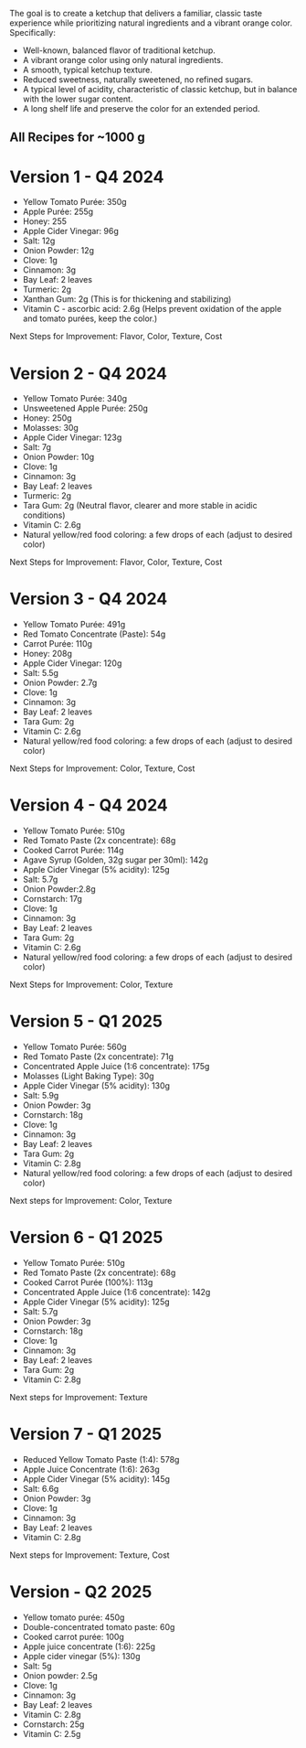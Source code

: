 The goal is to create a ketchup that delivers a familiar, classic taste experience while prioritizing natural ingredients and a vibrant orange color. Specifically:

* Well-known, balanced flavor of traditional ketchup.
* A vibrant orange color using only natural ingredients.
* A smooth, typical ketchup texture.
* Reduced sweetness, naturally sweetened, no refined sugars.
* A typical level of acidity, characteristic of classic ketchup, but in balance with the lower sugar content.
* A long shelf life and preserve the color for an extended period.

## All Recipes for ~1000 g

# Version 1 - Q4 2024

- Yellow Tomato Purée: 350g
- Apple Purée: 255g
- Honey: 255
- Apple Cider Vinegar: 96g
- Salt: 12g
- Onion Powder: 12g
- Clove: 1g
- Cinnamon: 3g
- Bay Leaf: 2 leaves
- Turmeric: 2g
- Xanthan Gum: 2g (This is for thickening and stabilizing)
- Vitamin C - ascorbic acid: 2.6g (Helps prevent oxidation of the apple and tomato purées, keep the color.)

Next Steps for Improvement: Flavor, Color, Texture, Cost

# Version 2 - Q4 2024

- Yellow Tomato Purée: 340g
- Unsweetened Apple Purée: 250g
- Honey: 250g
- Molasses: 30g
- Apple Cider Vinegar: 123g
- Salt: 7g
- Onion Powder: 10g
- Clove: 1g
- Cinnamon: 3g
- Bay Leaf: 2 leaves
- Turmeric: 2g
- Tara Gum: 2g (Neutral flavor, clearer and more stable in acidic conditions)
- Vitamin C: 2.6g
- Natural yellow/red food coloring: a few drops of each (adjust to desired color)

Next Steps for Improvement: Flavor, Color, Texture, Cost

# Version 3 - Q4 2024

- Yellow Tomato Purée: 491g
- Red Tomato Concentrate (Paste): 54g
- Carrot Purée: 110g
- Honey: 208g
- Apple Cider Vinegar: 120g
- Salt: 5.5g
- Onion Powder: 2.7g
- Clove: 1g
- Cinnamon: 3g
- Bay Leaf: 2 leaves
- Tara Gum: 2g
- Vitamin C: 2.6g
- Natural yellow/red food coloring: a few drops of each (adjust to desired color)

Next Steps for Improvement: Color, Texture, Cost

# Version 4 - Q4 2024

- Yellow Tomato Purée: 510g
- Red Tomato Paste (2x concentrate): 68g
- Cooked Carrot Purée: 114g
- Agave Syrup (Golden, 32g sugar per 30ml): 142g
- Apple Cider Vinegar (5% acidity): 125g
- Salt: 5.7g
- Onion Powder:2.8g
- Cornstarch: 17g
- Clove: 1g
- Cinnamon: 3g
- Bay Leaf: 2 leaves
- Tara Gum: 2g
- Vitamin C: 2.6g
- Natural yellow/red food coloring: a few drops of each (adjust to desired color)

Next Steps for Improvement: Color, Texture

# Version 5 - Q1 2025

- Yellow Tomato Purée: 560g
- Red Tomato Paste (2x concentrate): 71g
- Concentrated Apple Juice (1:6 concentrate): 175g
- Molasses (Light Baking Type): 30g
- Apple Cider Vinegar (5% acidity): 130g
- Salt: 5.9g
- Onion Powder: 3g
- Cornstarch: 18g
- Clove: 1g
- Cinnamon: 3g
- Bay Leaf: 2 leaves
- Tara Gum: 2g
- Vitamin C: 2.8g
- Natural yellow/red food coloring: a few drops of each (adjust to desired color)

Next steps for Improvement: Color, Texture

# Version 6 - Q1 2025

- Yellow Tomato Purée: 510g
- Red Tomato Paste (2x concentrate): 68g
- Cooked Carrot Purée (100%): 113g
- Concentrated Apple Juice (1:6 concentrate): 142g
- Apple Cider Vinegar (5% acidity): 125g
- Salt: 5.7g
- Onion Powder: 3g
- Cornstarch: 18g
- Clove: 1g
- Cinnamon: 3g
- Bay Leaf: 2 leaves
- Tara Gum: 2g
- Vitamin C: 2.8g

Next steps for Improvement: Texture

# Version 7 - Q1 2025

- Reduced Yellow Tomato Paste (1:4): 578g
- Apple Juice Concentrate (1:6): 263g
- Apple Cider Vinegar (5% acidity): 145g
- Salt: 6.6g
- Onion Powder: 3g
- Clove: 1g
- Cinnamon: 3g
- Bay Leaf: 2 leaves
- Vitamin C: 2.8g

Next steps for Improvement: Texture, Cost

# Version  - Q2 2025

- Yellow tomato purée: 450g 
- Double-concentrated tomato paste: 60g 
- Cooked carrot purée: 100g 
- Apple juice concentrate (1:6): 225g 
- Apple cider vinegar (5%): 130g
- Salt: 5g
- Onion powder: 2.5g 
- Clove: 1g
- Cinnamon: 3g
- Bay Leaf: 2 leaves
- Vitamin C: 2.8g
- Cornstarch: 25g
- Vitamin C: 2.5g
